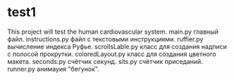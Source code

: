 # test1

This project will test the human cardiovascular system.
main.py главный файл.
instructions.py файл с текстовыми инструкциями.
ruffier.py вычисление индекса Руфье.
scrollsLable.py класс для создания надписи с полосой прокрутки.
coloredLayout.py класс для создания цветного макета.
seconds.py счётчик секунд.
sits.py счётчик приседаний.
runner.py анимауия "бегунок".
